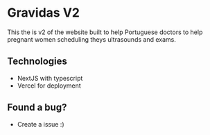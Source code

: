# Gravidas V2

This the is v2 of the website built to help Portuguese doctors to help pregnant women scheduling theys ultrasounds and exams.

## Technologies
- NextJS with typescript
- Vercel for deployment

## Found a bug?
- Create a issue :)